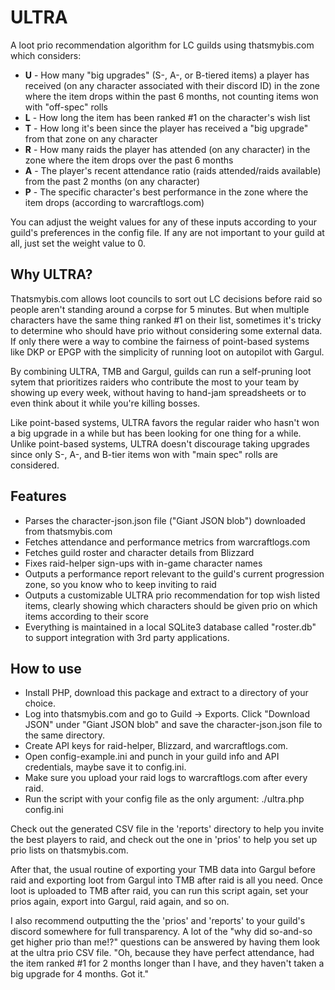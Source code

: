 # ULTRA

A loot prio recommendation algorithm for LC guilds using thatsmybis.com which considers:

- **U** - How many "big upgrades" (S-, A-, or B-tiered items) a player has received (on any character associated with their discord ID) in the zone where the item drops within the past 6 months, not counting items won with "off-spec" rolls
- **L** - How long the item has been ranked #1 on the character's wish list
- **T** - How long it's been since the player has received a "big upgrade" from that zone on any character
- **R** - How many raids the player has attended (on any character) in the zone where the item drops over the past 6 months
- **A** - The player's recent attendance ratio (raids attended/raids available) from the past 2 months (on any character)
- **P** - The specific character's best performance in the zone where the item drops (according to warcraftlogs.com)

You can adjust the weight values for any of these inputs according to your guild's preferences in the config file.  If any are not important to your guild at all, just set the weight value to 0.

## Why ULTRA?

Thatsmybis.com allows loot councils to sort out LC decisions before raid so people aren't standing around a corpse for 5 minutes.  But when multiple characters have the same thing ranked #1 on their list, sometimes it's tricky to determine who should have prio without considering some external data.  If only there were a way to combine the fairness of point-based systems like DKP or EPGP with the simplicity of running loot on autopilot with Gargul.  

By combining ULTRA, TMB and Gargul, guilds can run a self-pruning loot sytem that prioritizes raiders who contribute the most to your team by showing up every week, without having to hand-jam spreadsheets or to even think about it while you're killing bosses.  

Like point-based systems, ULTRA favors the regular raider who hasn't won a big upgrade in a while but has been looking for one thing for a while.  Unlike point-based systems, ULTRA doesn't discourage taking upgrades since only S-, A-, and B-tier items won with "main spec" rolls are considered.  

## Features

- Parses the character-json.json file ("Giant JSON blob") downloaded from thatsmybis.com
- Fetches attendance and performance metrics from warcraftlogs.com
- Fetches guild roster and character details from Blizzard
- Fixes raid-helper sign-ups with in-game character names
- Outputs a performance report relevant to the guild's current progression zone, so you know who to keep inviting to raid
- Outputs a customizable ULTRA prio recommendation for top wish listed items, clearly showing which characters should be given prio on which items according to their score
- Everything is maintained in a local SQLite3 database called "roster.db" to support integration with 3rd party applications.

## How to use

- Install PHP, download this package and extract to a directory of your choice.
- Log into thatsmybis.com and go to Guild -> Exports.  Click "Download JSON" under "Giant JSON blob" and save the character-json.json file to the same directory.
- Create API keys for raid-helper, Blizzard, and warcraftlogs.com.
- Open config-example.ini and punch in your guild info and API credentials, maybe save it to config.ini.
- Make sure you upload your raid logs to warcraftlogs.com after every raid.
- Run the script with your config file as the only argument: ./ultra.php config.ini

Check out the generated CSV file in the 'reports' directory to help you invite the best players to raid, and check out the one in 'prios' to help you set up prio lists on thatsmybis.com.

After that, the usual routine of exporting your TMB data into Gargul before raid and exporting loot from Gargul into TMB after raid is all you need.  Once loot is uploaded to TMB after raid, you can run this script again, set your prios again, export into Gargul, raid again, and so on.  

I also recommend outputting the the 'prios' and 'reports' to your guild's discord somewhere for full transparency.  A lot of the "why did so-and-so get higher prio than me!?" questions can be answered by having them look at the ultra prio CSV file.  "Oh, because they have perfect attendance, had the item ranked #1 for 2 months longer than I have, and they haven't taken a big upgrade for 4 months.  Got it."


